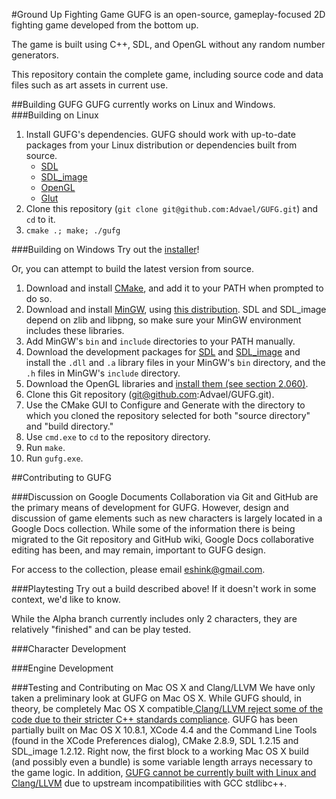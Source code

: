 #Ground Up Fighting Game 
GUFG is an open-source, gameplay-focused 2D fighting game developed from the bottom up.

The game is built using C++, SDL, and OpenGL without any random number generators.

This repository contain the complete game, including source code and data files such as art assets in current use.

##Building GUFG
GUFG currently works on Linux and Windows.
###Building on Linux
1. Install GUFG's dependencies. 
GUFG should work with up-to-date packages from your Linux distribution or dependencies built from source.
    * [SDL](http://www.libsdl.org/download-1.2.php)
    * [SDL\_image](http://www.libsdl.org/projects/SDL_image/)
    * [OpenGL](http://www.opengl.org/wiki/Getting_Started#Linux)
    * [Glut](http://freeglut.sourceforge.net/)
2. Clone this repository (`git clone git@github.com:Advael/GUFG.git`) and `cd` to it.
3. `cmake .; make; ./gufg`

###Building on Windows
Try out the [installer](https://github.com/Advael/GUFG/blob/installer/GUFG-0.0.1-win32.exe?raw=true)!

Or, you can attempt to build the latest version from source.

1. Download and install [CMake](http://www.cmake.org/files/v2.8/cmake-2.8.8-win32-x86.exe), and add it to your PATH when prompted to do so.
2. Download and install [MinGW](http://sourceforge.net/projects/mingw/files/latest/download), using [this distribution](http://nuwen.net/mingw.html). SDL and SDL\_image depend on zlib and libpng, so make sure your MinGW environment includes these libraries.
3. Add MinGW's `bin` and `include` directories to your PATH manually.
4. Download the development packages for [SDL](http://www.libsdl.org/release/SDL-devel-1.2.15-mingw32.tar.gz) and [SDL\_image](http://www.libsdl.org/projects/SDL_image/release/SDL_image-devel-1.2.12-VC.zip) and install the `.dll` and `.a` library files in your MinGW's `bin` directory, and the `.h` files in MinGW's `include` directory.
5. Download the OpenGL libraries and [install them (see section 2.060)](http://www.opengl.org/archives/resources/faq/technical/gettingstarted.htm).
6. Clone this Git repository (git@github.com:Advael/GUFG.git).
7. Use the CMake GUI to Configure and Generate with the directory to which you cloned the repository selected for both "source directory" and "build directory." 
8. Use `cmd.exe` to `cd` to the repository directory.
9. Run `make`.
10. Run `gufg.exe`.


##Contributing to GUFG

###Discussion on Google Documents
Collaboration via Git and GitHub are the primary means of development for GUFG.
However, design and discussion of game elements such as new characters is largely located in a Google Docs collection.
While some of the information there is being migrated to the Git repository and GitHub wiki, Google Docs collaborative editing has been, and may remain, important to GUFG design.

For access to the collection, please email eshink@gmail.com.


###Playtesting
Try out a build described above! 
If it doesn't work in some context, we'd like to know.

While the Alpha branch currently includes only 2 characters, they are relatively "finished" and can be play tested.

###Character Development

###Engine Development

###Testing and Contributing on Mac OS X and Clang/LLVM
We have only taken a preliminary look at GUFG on Mac OS X.
While GUFG should, in theory, be completely Mac OS X compatible,[Clang/LLVM reject some of the code due to their stricter C++ standards compliance](https://github.com/h-forrest-alexander/GUFG/issues/1).
GUFG has been partially built on Mac OS X 10.8.1, XCode 4.4 and the Command Line Tools (found in the XCode Preferences dialog), CMake 2.8.9, SDL 1.2.15 and SDL\_image 1.2.12. 
Right now, the first block to a working Mac OS X build (and possibly even a bundle) is some variable length arrays necessary to the game logic. 
In addition, [GUFG cannot be currently built with Linux and Clang/LLVM](https://github.com/h-forrest-alexander/GUFG/issues/2) due to upstream incompatibilities with GCC stdlibc++.

